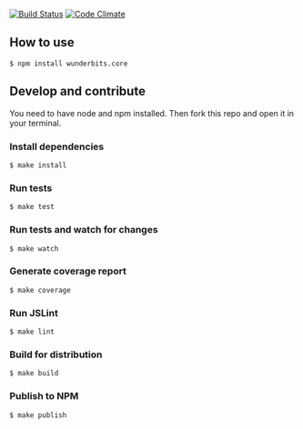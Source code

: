 [![Build Status](https://travis-ci.org/wunderlist/wunderbits.core.png?branch=master)](https://travis-ci.org/wunderlist/wunderbits.core)
[![Code Climate](https://codeclimate.com/repos/52cd169e695680257e00289c/badges/d0cfebed32e0f3087579/gpa.png)](https://codeclimate.com/repos/52cd169e695680257e00289c/feed)

## How to use

    $ npm install wunderbits.core

## Develop and contribute

You need to have node and npm installed. Then fork this repo and open it in your terminal.

### Install dependencies

    $ make install

### Run tests

    $ make test

### Run tests and watch for changes

    $ make watch

### Generate coverage report

    $ make coverage

### Run JSLint

    $ make lint

### Build for distribution

    $ make build

### Publish to NPM

    $ make publish